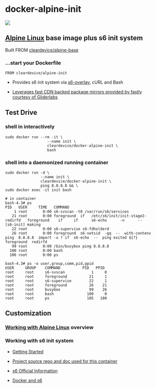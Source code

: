 # docker-alpine-init

[![](https://badge.imagelayers.io/cleardevice/docker-alpine-init:latest.svg)](https://imagelayers.io/?images=cleardevice/docker-alpine-init:latest 'Get your own badge on imagelayers.io')

## [Alpine Linux](http://alpinelinux.org/) base image plus s6 init system

Built FROM [cleardevice/alpine-base](https://github.com/cleardevice/docker-alpine-base)

### ...start your Dockerfile

```shell
FROM cleardevice/alpine-init
```

+ Provides s6 init system via [s6-overlay](https://github.com/just-containers/s6-overlay), cURL and Bash

+ [Leverages fast CDN backed package mirrors provided by fastly courtesy of Gliderlabs](http://gliderlabs.com/blog/2015/09/23/fastly-cdn-speeds-up-alpine-package-installs/)

## Test Drive

### shell in interactively
```shell
sudo docker run --rm -it \
                   --name init \
                   cleardevice/docker-alpine-init \
                   bash
```
### shell into a daemonized running container
```shell
sudo docker run -d \
                --name init \
                cleardevice/docker-alpine-init \
                ping 8.8.8.8 && \
sudo docker exec -it init bash

# in container
bash-4.3# ps
PID   USER     TIME   COMMAND
    1 root       0:00 s6-svscan -t0 /var/run/s6/services
   21 root       0:00 foreground  if   /etc/s6/init/init-stage2-redirfd   foreground    if     if      s6-echo      -n      --      [s6-init] making
   22 root       0:00 s6-supervise s6-fdholderd
   26 root       0:00 foreground  s6-setsid  -gq  --  with-contenv  ping  8.8.8.8  import -u ? if  s6-echo  --  ping exited ${?}  foreground  redirfd
   99 root       0:00 /bin/busybox ping 8.8.8.8
  100 root       0:00 bash
  106 root       0:00 ps

bash-4.3# ps -o user,group,comm,pid,ppid
USER     GROUP    COMMAND          PID   PPID
root     root     s6-svscan            1     0
root     root     foreground          21     1
root     root     s6-supervise        22     1
root     root     foreground          26    21
root     root     busybox             99    26
root     root     bash               100     0
root     root     ps                 105   100

```
## Customization

### [Working with Alpine Linux](https://github.com/cleardevice/docker-alpine-base#working-with-alpine-linux) overview

### Working with s6 init system

+ [Getting Started](http://blog.tutum.co/2015/05/20/s6-made-easy-with-the-s6-overlay/)

+ [Project source repo and doc used for this container](https://github.com/just-containers/s6-overlay)

+ [s6 Official Information](http://skarnet.org/software/s6/)

+ [Docker and s6](http://blog.tutum.co/2014/12/02/docker-and-s6-my-new-favorite-process-supervisor/)

